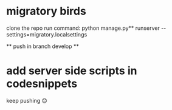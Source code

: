 # migratory birds
clone the repo
run command:
  python manage.py** runserver --settings=migratory.localsettings

** push in branch develop **

# add server side scripts in codesnippets

keep pushing :blush: